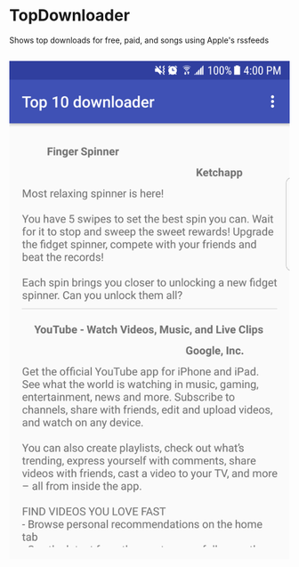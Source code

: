 # TopDownloader
Shows top downloads for free, paid, and songs using Apple's rssfeeds


## ![Alt text](/device-2017-05-20-160100.png?raw=true "Screenshot")
